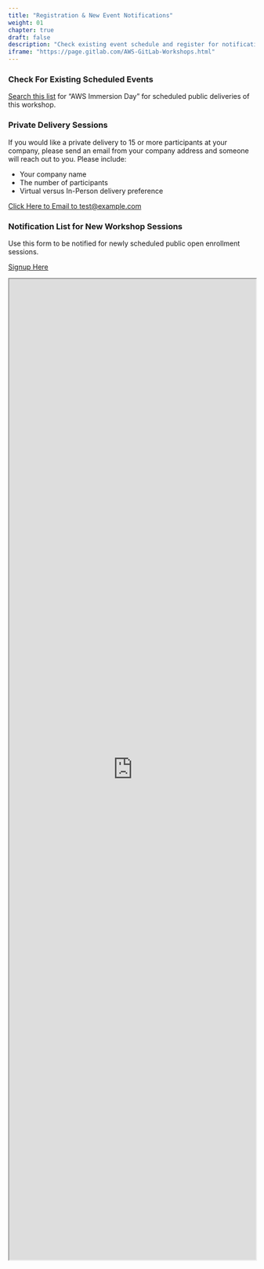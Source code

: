 ```yaml
---
title: "Registration & New Event Notifications"
weight: 01
chapter: true
draft: false
description: "Check existing event schedule and register for notification of new events."
iframe: "https://page.gitlab.com/AWS-GitLab-Workshops.html"
---
```


### Check For Existing Scheduled Events

[Search this list](https://about.gitlab.com/events/?type=conference&location=any+location+type&region=any+region+type) for “AWS Immersion Day” for scheduled public deliveries of this workshop.

### Private Delivery Sessions

If you would like a private delivery to 15 or more participants at your company, please send an email from your company address and someone will reach out to you. Please include:

- Your company name
- The number of participants
- Virtual versus In-Person delivery preference

<a href="mailto:test@example.com?subject=Private Registration of Ultimate GitOps workshop&body=Company Name: _company_name_here_, Number of Participants: _number_of_participants_here_, Virtual/In-Person Preference: _preference_goes_here_ ">Click Here to Email to test@example.com</a>

### Notification List for New Workshop Sessions

Use this form to be notified for newly scheduled public open enrollment sessions.

[Signup Here](https://page.gitlab.com/AWS-GitLab-Workshops.html)


<iframe src="https://page.gitlab.com/AWS-GitLab-Workshops.html" width="100%" height="2000px"></iframe>
